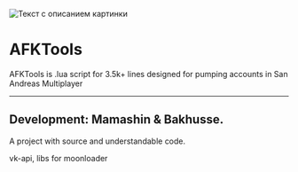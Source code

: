 ![Текст с описанием картинки](https://smamashin.ru/admin/AFKTools/images/banner.png)
# AFKTools
AFKTools is .lua script for 3.5k+ lines designed for pumping accounts in San Andreas Multiplayer

---
## Development: Mamashin & Bakhusse. 

A project with source and understandable code. 

vk-api, libs for moonloader
